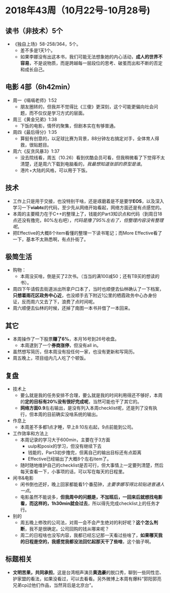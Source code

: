 # 2018年43周（10月22号-10月28号)

## 读书（非技术）5个

+ 《独自上场》58-258/364，5个。
  + 差不多是1天1个。
  + 如果李娜没有出这本书，我们可能无法想象她的内心活动，**成人的世界不容易**，不是说物质，而是跨越每一层段位的思考、破茧而出和不断的否定和成长自己。

## 电影 4部（6h42min）

+ 周一《嗝嗝老师》1:52
  + 朋友圈转的，但我并不觉得比《三傻》更深刻，这个可能更偏向社会问题，而不仅仅是学习方式的层面。
+ 周三《黄金兄弟》1:38
  + 下饭的电影，情怀的聚集，但剧本实在有够普通。
+ 周四《最后得分》1:35
  + 算挺有创意的，以足球比赛为背景，88分钟左右搞定对手，全体育人得救，很贴题目。
+ 周六《反贪风暴3》1:37
  + 没去院线看，周五（10.26）看到优酷会员可看，但我稍微看了下觉得不太清楚，还是周六下载到电脑看的，*我最想知道张部的原型是谁*。
  + 港片+大陆的风格，可以用于下饭。

## 技术

+ 工作上只是用于交接，也没特别干啥，还是琢磨着是不是要学**EOS**，以及深入学习一下**viabtc**的代码，至少先从网络开始看起，网络方面还是有点感觉的。
+ 本周的主要精力在于C++的整理上了，钱能的Part3知识点和代码（到周日18点还没有撸完，80%左右吧），*代码是撸了95%左右了，但整理内容没有整理呢*。
+ 把Effective的大概8个item看懂的整理一下读书笔记；而More Effective看了一下，基本不太熟悉啊，有点扑街了。

## 极简生活

+ 购物：
  + 本周没买啥，倒是买了2次书。（当当的满100减50；还有TB买的想读的书）。
+ 周四下午请假去街道派出所拿户口本了，当时也顺便去仙林确认了一下档案，**只想着雨花区政务中心近**，也没顺手去下附近1公里的栖霞政务中心办身份证，反而周六又去了下，浪费了点时间呢。
+ 周六顺便去仙林的时候，还掉了南图一本书并借了一本回来。

## 其它

+ 本周操作了一下股票**赚了6%**，本月16号到26号收盘。
  + 本周逮到了一个**券商涨停**，但没有all in。
+ 虽然想写简历，但本周没有投任何一家，也没有更新和写简历。
+ 周五晚上，项目组内几人吃了个顿饭。

## 复盘

+ 技术上
  + 要么就是我的任务安排不合理，要么就是我的时间利用得还不够好，本周的**定的目标有20%没有很好完成呢**，当然可能也干了其它的。
  + **网络方面0.9**左右输出，是没有列入本周checklist呢，还是列了没有执行，但本周的目前确实没啥系统的输出。
+ 作息上
  + 本周差不多都1点才睡，早上8:10左右起，9点前能到公司。
+ 工作效率和方法上
  + 本周记录的学习大于600min，主要在于3方面
    + uulp和posix的学习，但没有继续下去
    + 钱能的，Part3初步撸完，但离自己的输出目标还有点距离
    + Effective已经输出了大概8个左右item了。
  + 随时随地维护自己的checklist是否可行，但大事情上一定要列清楚，然后每天查看一下，小事项的话，可以写在每天的日程里。
+ 闲书&电影
  + 闲书倒也还好，晚上回家都能看1个番茄钟，*主要李娜写得比较贴进普通人一点*。
  + 电影虽然不能说多，**但我周中的问题是，不加班后，一回来后就想找电影看，而这样的，1h30min就会过去**，所以得先完成checklist上的任务才行。
+ 别的
  + 周五晚上修改的公司法，对周一会不会产生绝对的利好呢？**这个怎么判断**，我不是很确定。公司回购的钱从哪来呢？
  + 周二的日程啥也没写内容，我都已经忘记那一天看过些啥了，**如果哪天我的日程是空的，我感觉我都没法回忆起那天干了些啥**，这个脑子啊。

## 标题相关

+ **文明苦果，共同承担**。这是台湾相声演员**黄逸豪**的脱口秀，聊到一些同性恋、护家盟的看法，如果没看过，可以去看看。另外微博上本周有爆料“郭阳郭亮兄弟cp过他们作品，当然背后是北京台”。
